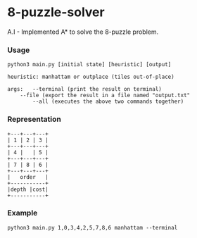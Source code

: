 # 8-puzzle-solver

A.I - Implemented A* to solve the 8-puzzle problem.

### Usage
```
python3 main.py [initial state] [heuristic] [output]

heuristic: manhattam or outplace (tiles out-of-place)

args:	--terminal (print the result on terminal)
	--file (export the result in a file named "output.txt"
        --all (executes the above two commands together)
```
### Representation
```
+---+---+---+
| 1 | 2 | 3 |
+---+---+---+
| 4 |   | 5 |
+---+---+---+
| 7 | 8 | 6 |
+---+---+---+
|   order   |
+-----------+
|depth |cost|
+-----------+
```

### Example
```
python3 main.py 1,0,3,4,2,5,7,8,6 manhattam --terminal
```
